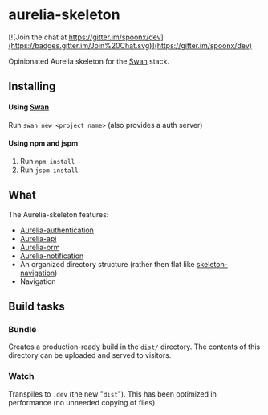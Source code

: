 # aurelia-skeleton
[![Join the chat at https://gitter.im/spoonx/dev](https://badges.gitter.im/Join%20Chat.svg)](https://gitter.im/spoonx/dev)

Opinionated Aurelia skeleton for the [Swan](https://github.com/SpoonX/swan-cli) stack.

## Installing

#### Using [Swan](https://github.com/SpoonX/swan-cli)
Run `swan new <project name>` (also provides a auth server)

#### Using npm and jspm
1. Run `npm install`
2. Run `jspm install`

## What
The Aurelia-skeleton features:

- [Aurelia-authentication](https://github.com/SpoonX/aurelia-authentication)
- [Aurelia-api](https://github.com/SpoonX/aurelia-api)
- [Aurelia-orm](https://github.com/SpoonX/aurelia-orm)
- [Aurelia-notification](https://github.com/SpoonX/aurelia-notification)
- An organized directory structure (rather then flat like [skeleton-navigation](https://github.com/aurelia/skeleton-navigation/tree/master/skeleton-es2016/src))
- Navigation

## Build tasks

### Bundle
Creates a production-ready build in the `dist/` directory.
The contents of this directory can be uploaded and served to visitors.

### Watch
Transpiles to `.dev` (the new "`dist`"). This has been optimized in performance (no unneeded copying of files).
